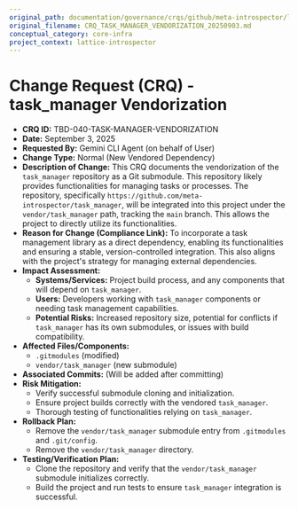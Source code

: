 ```yaml
---
original_path: documentation/governance/crqs/github/meta-introspector/lattice-introspector/docs/crq/CRQ_TASK_MANAGER_VENDORIZATION_20250903.md
original_filename: CRQ_TASK_MANAGER_VENDORIZATION_20250903.md
conceptual_category: core-infra
project_context: lattice-introspector
---
```


# Change Request (CRQ) - task_manager Vendorization

*   **CRQ ID:** TBD-040-TASK-MANAGER-VENDORIZATION
*   **Date:** September 3, 2025
*   **Requested By:** Gemini CLI Agent (on behalf of User)
*   **Change Type:** Normal (New Vendored Dependency)
*   **Description of Change:**
    This CRQ documents the vendorization of the `task_manager` repository as a Git submodule. This repository likely provides functionalities for managing tasks or processes. The repository, specifically `https://github.com/meta-introspector/task_manager`, will be integrated into this project under the `vendor/task_manager` path, tracking the `main` branch. This allows the project to directly utilize its functionalities.
*   **Reason for Change (Compliance Link):**
    To incorporate a task management library as a direct dependency, enabling its functionalities and ensuring a stable, version-controlled integration. This also aligns with the project's strategy for managing external dependencies.
*   **Impact Assessment:**
    *   **Systems/Services:** Project build process, and any components that will depend on `task_manager`.
    *   **Users:** Developers working with `task_manager` components or needing task management capabilities.
    *   **Potential Risks:** Increased repository size, potential for conflicts if `task_manager` has its own submodules, or issues with build compatibility.
*   **Affected Files/Components:**
    *   `.gitmodules` (modified)
    *   `vendor/task_manager` (new submodule)
*   **Associated Commits:** (Will be added after committing)
*   **Risk Mitigation:**
    *   Verify successful submodule cloning and initialization.
    *   Ensure project builds correctly with the vendored `task_manager`.
    *   Thorough testing of functionalities relying on `task_manager`.
*   **Rollback Plan:**
    *   Remove the `vendor/task_manager` submodule entry from `.gitmodules` and `.git/config`.
    *   Remove the `vendor/task_manager` directory.
*   **Testing/Verification Plan:**
    *   Clone the repository and verify that the `vendor/task_manager` submodule initializes correctly.
    *   Build the project and run tests to ensure `task_manager` integration is successful.
